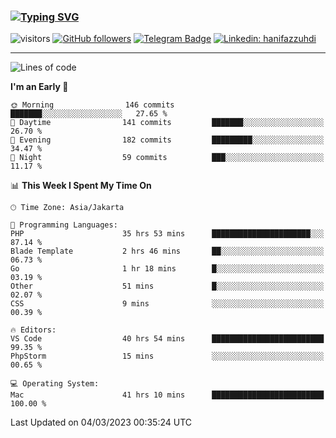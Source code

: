 ### [![Typing SVG](https://readme-typing-svg.herokuapp.com?font=lato&size=22&lines=Hi+There+👋)](https://git.io/typing-svg) 

![visitors](https://visitor-badge.glitch.me/badge?page_id=hanifazzuhdi.hanifazzuhdi)
[![GitHub followers](https://img.shields.io/github/followers/hanifazzuhdi?label=Follow&style=social)](https://github.com/hanifazzuhdi/?tab=follow) 
[![Telegram Badge](https://img.shields.io/badge/-hanif0198-blue?style=social&logo=telegram&link=https://www.t.me/hanif0198/)](https://www.t.me/hanif0198/) 
[![Linkedin: hanifazzuhdi](https://img.shields.io/badge/-hanifazzuhdi-blue?style=flat-square&logo=Linkedin&logoColor=white&link=https://www.linkedin.com/in/hanif-az-zuhdi-69688019b/)](https://www.linkedin.com/in/hanif-az-zuhdi-69688019b/) 

<hr/>

<!--START_SECTION:waka-->
![Lines of code](https://img.shields.io/badge/From%20Hello%20World%20I%27ve%20Written-10.0%20million%20lines%20of%20code-blue)

**I'm an Early 🐤** 

```text
🌞 Morning                146 commits         ███████░░░░░░░░░░░░░░░░░░   27.65 % 
🌆 Daytime                141 commits         ███████░░░░░░░░░░░░░░░░░░   26.70 % 
🌃 Evening                182 commits         █████████░░░░░░░░░░░░░░░░   34.47 % 
🌙 Night                  59 commits          ███░░░░░░░░░░░░░░░░░░░░░░   11.17 % 
```


📊 **This Week I Spent My Time On** 

```text
🕑︎ Time Zone: Asia/Jakarta

💬 Programming Languages: 
PHP                      35 hrs 53 mins      ██████████████████████░░░   87.14 % 
Blade Template           2 hrs 46 mins       ██░░░░░░░░░░░░░░░░░░░░░░░   06.73 % 
Go                       1 hr 18 mins        █░░░░░░░░░░░░░░░░░░░░░░░░   03.19 % 
Other                    51 mins             █░░░░░░░░░░░░░░░░░░░░░░░░   02.07 % 
CSS                      9 mins              ░░░░░░░░░░░░░░░░░░░░░░░░░   00.39 % 

🔥 Editors: 
VS Code                  40 hrs 54 mins      █████████████████████████   99.35 % 
PhpStorm                 15 mins             ░░░░░░░░░░░░░░░░░░░░░░░░░   00.65 % 

💻 Operating System: 
Mac                      41 hrs 10 mins      █████████████████████████   100.00 % 
```


 Last Updated on 04/03/2023 00:35:24 UTC
<!--END_SECTION:waka-->
